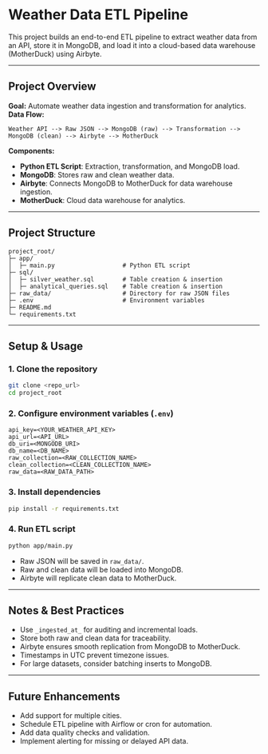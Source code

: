 # Weather Data ETL Pipeline

This project builds an end-to-end ETL pipeline to extract weather data from an API, store it in MongoDB, and load it into a cloud-based data warehouse (MotherDuck) using Airbyte.

---

## Project Overview

**Goal:** Automate weather data ingestion and transformation for analytics.
**Data Flow:**

```
Weather API --> Raw JSON --> MongoDB (raw) --> Transformation --> MongoDB (clean) --> Airbyte --> MotherDuck
```

**Components:**

* **Python ETL Script**: Extraction, transformation, and MongoDB load.
* **MongoDB**: Stores raw and clean weather data.
* **Airbyte**: Connects MongoDB to MotherDuck for data warehouse ingestion.
* **MotherDuck**: Cloud data warehouse for analytics.

---

## Project Structure

```
project_root/
├─ app/
│  ├─ main.py                   # Python ETL script
├─ sql/
│  ├─ silver_weather.sql        # Table creation & insertion
│  ├─ analytical_queries.sql    # Table creation & insertion
├─ raw_data/                    # Directory for raw JSON files
├─ .env                         # Environment variables
├─ README.md
└─ requirements.txt
```

---

## Setup & Usage

### 1. Clone the repository

```bash
git clone <repo_url>
cd project_root
```

### 2. Configure environment variables (`.env`)

```text
api_key=<YOUR_WEATHER_API_KEY>
api_url=<API_URL>
db_uri=<MONGODB_URI>
db_name=<DB_NAME>
raw_collection=<RAW_COLLECTION_NAME>
clean_collection=<CLEAN_COLLECTION_NAME>
raw_data=<RAW_DATA_PATH>
```

### 3. Install dependencies

```bash
pip install -r requirements.txt
```

### 4. Run ETL script

```bash
python app/main.py
```

* Raw JSON will be saved in `raw_data/`.
* Raw and clean data will be loaded into MongoDB.
* Airbyte will replicate clean data to MotherDuck.

---

## Notes & Best Practices

* Use `_ingested_at_` for auditing and incremental loads.
* Store both raw and clean data for traceability.
* Airbyte ensures smooth replication from MongoDB to MotherDuck.
* Timestamps in UTC prevent timezone issues.
* For large datasets, consider batching inserts to MongoDB.

---

## Future Enhancements

* Add support for multiple cities.
* Schedule ETL pipeline with Airflow or cron for automation.
* Add data quality checks and validation.
* Implement alerting for missing or delayed API data.
